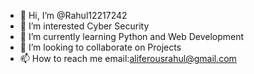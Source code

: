 - 👋 Hi, I’m @Rahul12217242
- 👀 I’m interested Cyber Security
- 🌱 I’m currently learning Python and Web Development
- 💞️ I’m looking to collaborate on Projects 
- 📫 How to reach me email:aliferousrahul@gmail.com

<!---
Rahul12217242/Rahul12217242 is a ✨ special ✨ repository because its `README.md` (this file) appears on your GitHub profile.
You can click the Preview link to take a look at your changes.
--->
